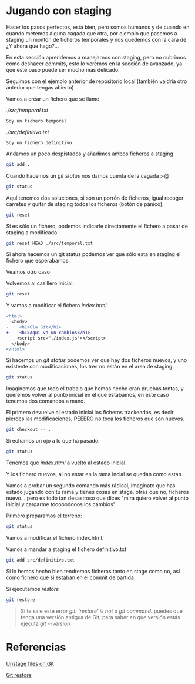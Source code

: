 # Jugando con staging

Hacer los pasos perfectos, está bien, pero somos humanos y de cuando en
cuando metemos alguna cagada que otra, por ejemplo que pasemos a staging
un montón de ficheros temporales y nos quedemos con la cara de ¿Y ahora
que hago?...

En esta sección aprendemos a manejarnos con staging, pero no cubrimos
como deshacer commits, esto lo veremos en la sección de avanzado, ya que
este paso puede ser mucho más delicado.

Seguimos con el ejemplo anterior de repositorio local (también valdría
otro anterior que tengas abierto)

Vamos a crear un fichero que se llame

_./src/temporal.txt_

```text
Soy un fichero temporal
```

_./src/definitivo.txt_

```text
Soy un fichero definitivo
```

Andamos un poco despistados y añadimos ambos ficheros a staging

```bash
git add .
```

Cuando hacemos un _git status_ nos damos cuenta de la cagada :-@

```bash
git status
```

Aquí tenemos dos soluciones, si son un porrón de ficheros, igual
recoger carretes y quitar de staging todos los ficheros (botón
de pánico):

```bash
git reset
```

Si es sólo un fichero, podemos indicarle directamente el fichero
a pasar de staging a modificado:

```bash
git reset HEAD ./src/temporal.txt
```

Si ahora hacemos un git status podemos ver que sólo esta en staging el
fichero que esperabamos.

Veamos otro caso

Volvemos al casillero inicial:

```bash
git reset
```

Y vamos a modificar el fichero _index.html_

```diff
<html>
  <body>
-    <h1>Ola Git</h1>
+    <h1>Aqui va un cambios</h1>
    <script src="./index.js"></script>
  </body>
</html>
```

Si hacemos un _git status_ podemos ver que hay dos ficheros nuevos,
y uno existente con modificaciones, los tres no están en el area
de staging.

```bash
git status
```

Imaginemos que todo el trabajo que hemos hecho eran pruebas tontas,
y queremos volver al punto inicial en el que estabamos, en este
caso tenemos dos comandos a mano.

El primero devuelve al estado inicial los ficheros trackeados, es decir pierdes
las modificaciones, PEEERO no toca los ficheros que son nuevos.

```bash
git checkout -- .
```

Si echamos un ojo a lo que ha pasado:

```bash
git status
```

Tenemos que _index.html_ a vuelto al estado inicial.

Y los fichero nuevos, al no estar en la rama incial se quedan como estan.

Vamos a probar un segundo comando más rádical, imaginate que has estado
jugando con tu rama y tienes cosas en stage, otras que no, ficheros nuevo...
pero es todo tan desastroso que dices "mira quiero volver al punto inicial
y cargarme tooooodooos los cambios"

Primero preparamos el terreno:

```bash
git status
```

Vamos a modificar el fichero index.html.

Vamos a mandar a staging el fichero definitivo.txt

```bash
git add src/definitivo.txt
```

Si lo hemos hecho bien tendremos ficheros tanto en stage como no,
así como fichero que si estaban en el commit de partida.

Si ejecutamos _restore_

```bash
git restore
```

> Si te sale este error _git: 'restore' is not a git command._ puedes que tenga una versión antigua de Git, para saber en que versión estás ejecuta
> _git --version_

# Referencias

[Unstage files on Git](https://devconnected.com/how-to-unstage-files-on-git/)

[Git restore](https://git-scm.com/docs/git-restore)
